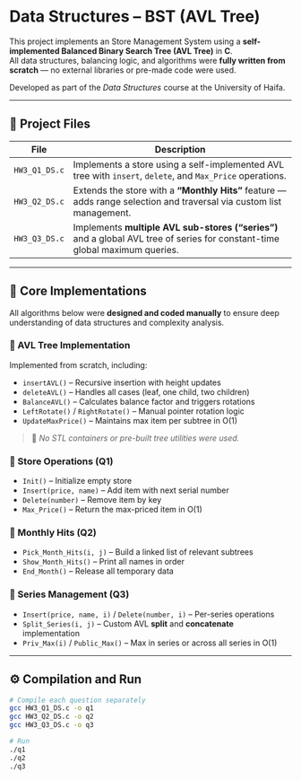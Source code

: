 # Data Structures –  BST (AVL Tree)

This project implements an  Store Management System using a **self-implemented Balanced Binary Search Tree (AVL Tree)** in **C**.  
All data structures, balancing logic, and algorithms were **fully written from scratch** — no external libraries or pre-made code were used.

Developed as part of the *Data Structures* course at the University of Haifa.

---

## 📂 Project Files

| File | Description |
|------|--------------|
| `HW3_Q1_DS.c` | Implements a store using a self-implemented AVL tree with `insert`, `delete`, and `Max_Price` operations. |
| `HW3_Q2_DS.c` | Extends the store with a **“Monthly Hits”** feature — adds range selection and traversal via custom list management. |
| `HW3_Q3_DS.c` | Implements **multiple AVL sub-stores (“series”)** and a global AVL tree of series for constant-time global maximum queries. |

---

## 🧩 Core Implementations

All algorithms below were **designed and coded manually** to ensure deep understanding of data structures and complexity analysis.

### 🔸 AVL Tree Implementation
Implemented from scratch, including:
- `insertAVL()` – Recursive insertion with height updates  
- `deleteAVL()` – Handles all cases (leaf, one child, two children)  
- `BalanceAVL()` – Calculates balance factor and triggers rotations  
- `LeftRotate()` / `RightRotate()` – Manual pointer rotation logic  
- `UpdateMaxPrice()` – Maintains max item per subtree in O(1)  

> 🧩 *No STL containers or pre-built tree utilities were used.*

### 🔸 Store Operations (Q1)
- `Init()` – Initialize empty store  
- `Insert(price, name)` – Add item with next serial number  
- `Delete(number)` – Remove item by key  
- `Max_Price()` – Return the max-priced item in O(1)  

### 🔸 Monthly Hits (Q2)
- `Pick_Month_Hits(i, j)` – Build a linked list of relevant subtrees  
- `Show_Month_Hits()` – Print all names in order  
- `End_Month()` – Release all temporary data  

### 🔸 Series Management (Q3)
- `Insert(price, name, i)` / `Delete(number, i)` – Per-series operations  
- `Split_Series(i, j)` – Custom AVL **split** and **concatenate** implementation  
- `Priv_Max(i)` / `Public_Max()` – Max in series or across all series in O(1)

---

## ⚙️ Compilation and Run

```bash
# Compile each question separately
gcc HW3_Q1_DS.c -o q1
gcc HW3_Q2_DS.c -o q2
gcc HW3_Q3_DS.c -o q3

# Run
./q1
./q2
./q3
